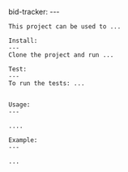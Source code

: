 bid-tracker:
	---

	This project can be used to ...

	Install:
	---
	Clone the project and run ...

	Test:
	---
	To run the tests: ...


	Usage:
	---

	....

	Example:
	---

	...
	